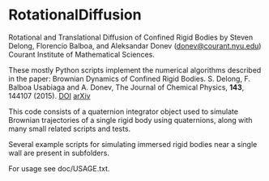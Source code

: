# RotationalDiffusion

Rotational and Translational Diffusion of Confined Rigid Bodies
by Steven Delong, Florencio Balboa, and Aleksandar Donev (donev@courant.nyu.edu)
Courant Institute of Mathematical Sciences.

These mostly Python scripts implement the numerical algorithms described in the paper:
Brownian Dynamics of Confined Rigid Bodies. S. Delong, F. Balboa Usabiaga and A. Donev,
The Journal of Chemical Physics, **143**, 144107 (2015). 
[DOI](http://dx.doi.org/10.1063/1.4932062) [arXiv](http://arxiv.org/abs/1506.08868)

This code consists of a quaternion integrator object used to simulate
Brownian trajectories of a single rigid body using quaternions, along with
many small related scripts and tests.  

Several example scripts for simulating immersed rigid bodies near a single
wall are present in subfolders.

For usage see doc/USAGE.txt.
